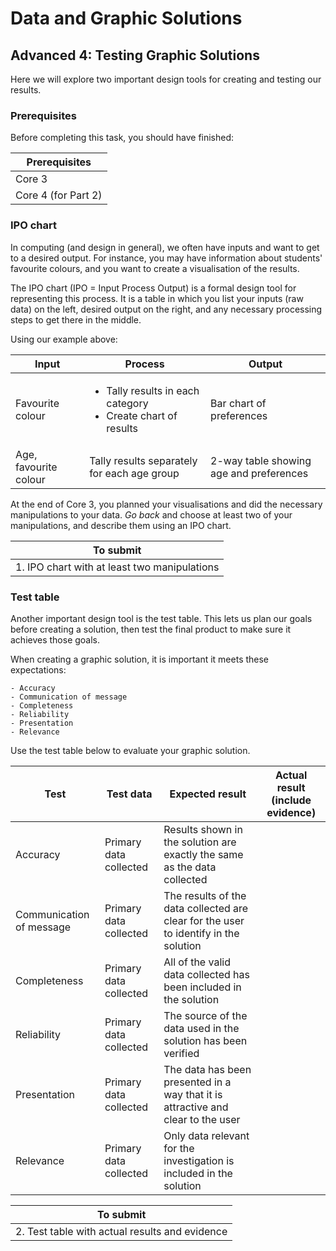 # Data and Graphic Solutions

## Advanced 4: Testing Graphic Solutions

Here we will explore two important design tools for creating and testing our results.

### Prerequisites

Before completing this task, you should have finished:

| Prerequisites |
|---|
| Core 3 |
| Core 4 (for Part 2) |

### IPO chart

In computing (and design in general), we often have inputs and want to get to a desired output.
For instance, you may have information about students' favourite colours, and you want to create a visualisation of the results.

The IPO chart (IPO = Input Process Output) is a formal design tool for representing this process.
It is a table in which you list your inputs (raw data) on the left, desired output on the right, and any necessary processing steps to get there in the middle.

Using our example above:

| Input | Process | Output |
|---|---|---|
| Favourite colour | <ul><li>Tally results in each category</li><li>Create chart of results</li></ul> | Bar chart of preferences |
| Age, favourite colour | Tally results separately for each age group | 2-way table showing age and preferences |

At the end of Core 3, you planned your visualisations and did the necessary manipulations to your data.
*Go back* and choose at least two of your manipulations, and describe them using an IPO chart.

| To submit |
|---|
| 1. IPO chart with at least two manipulations |

### Test table

Another important design tool is the test table.
This lets us plan our goals before creating a solution, then test the final product to make sure it achieves those goals.

When creating a graphic solution, it is important it meets these expectations:

    - Accuracy
    - Communication of message
    - Completeness
    - Reliability
    - Presentation
    - Relevance

Use the test table below to evaluate your graphic solution.

| Test | Test data | Expected result | Actual result (include evidence) |
|---|---|---|---|
| Accuracy | Primary data collected | Results shown in the solution are exactly the same as the data collected | |
| Communication of message | Primary data collected | The results of the data collected are clear for the user to identify in the solution | |
| Completeness | Primary data collected | All of the valid data collected has been included in the solution | |
| Reliability | Primary data collected | The source of the data used in the solution has been verified | |
| Presentation | Primary data collected | The data has been presented in a way that it is attractive and clear to the user | |
| Relevance | Primary data collected | Only data relevant for the investigation is included in the solution | &nbsp; |


| To submit |
|---|
| 2. Test table with actual results and evidence |
